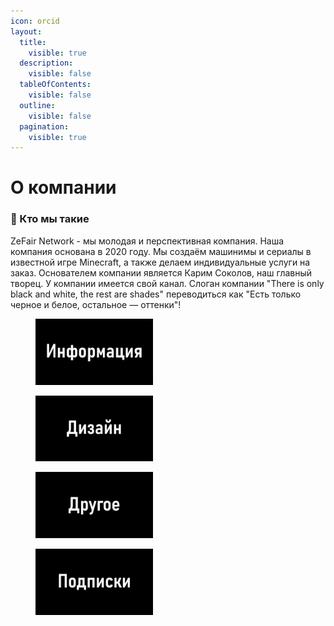 ```yaml
---
icon: orcid
layout:
  title:
    visible: true
  description:
    visible: false
  tableOfContents:
    visible: false
  outline:
    visible: false
  pagination:
    visible: true
---
```


# О компании

### 📜 Кто мы такие

ZeFair Network - мы молодая и перспективная компания. Наша компания основана в 2020 году. Мы создаём машинимы и сериалы в известной игре Minecraft, а также делаем индивидуальные услуги на заказ. Основателем компании является Карим Соколов, наш главный творец. У компании имеется свой канал. Слоган компании "There is only black and white, the rest are shades" переводиться как "Есть только черное и белое, остальное — оттенки"!



<div data-full-width="false">

<figure><img src=".gitbook/assets/роаачов.png" alt="" width="188"><figcaption></figcaption></figure>

 

<figure><img src=".gitbook/assets/лаылаарпал.png" alt="" width="188"><figcaption></figcaption></figure>

 

<figure><img src=".gitbook/assets/йцукенгш.png" alt="" width="188"><figcaption></figcaption></figure>

 

<figure><img src=".gitbook/assets/флккноьмиьт.png" alt="" width="188"><figcaption></figcaption></figure>

</div>
